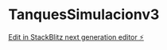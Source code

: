 # TanquesSimulacionv3

[Edit in StackBlitz next generation editor ⚡️](https://stackblitz.com/~/github.com/LordAngelxd/TanquesSimulacionv3)